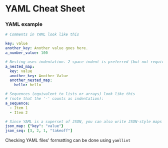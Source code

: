 # YAML Cheat Sheet

### YAML example

```yaml
# Comments in YAML look like this

key: value
another_key: Another value goes here.
a_number_value: 100

# Nesting uses indentation. 2 space indent is preferred (but not required).
a_nested_map:
  key: value
  another_key: Another Value
  another_nested_map:
    hello: hello

# Sequences (equivalent to lists or arrays) look like this
# (note that the '-' counts as indentation):
a_sequence:
  - Item 1
  - Item 2

# Since YAML is a superset of JSON, you can also write JSON-style maps and sequences:
json_map: {"key": "value"}
json_seq: [3, 2, 1, "takeoff"]
```

Checking YAML files' formatting can be done using `yamllint`
